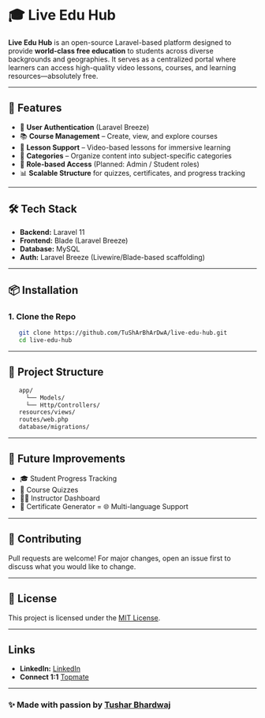 # 🎓 Live Edu Hub

**Live Edu Hub** is an open-source Laravel-based platform designed to provide **world-class free education** to students across diverse backgrounds and geographies. It serves as a centralized portal where learners can access high-quality video lessons, courses, and learning resources—absolutely free.

---

## 🚀 Features

- 🔐 **User Authentication** (Laravel Breeze)
- 📚 **Course Management** – Create, view, and explore courses
- 🎥 **Lesson Support** – Video-based lessons for immersive learning
- 📂 **Categories** – Organize content into subject-specific categories
- 👥 **Role-based Access** (Planned: Admin / Student roles)
- 📊 **Scalable Structure** for quizzes, certificates, and progress tracking

---

## 🛠️ Tech Stack

- **Backend:** Laravel 11
- **Frontend:** Blade (Laravel Breeze)
- **Database:** MySQL
- **Auth:** Laravel Breeze (Livewire/Blade-based scaffolding)

---

## 📦 Installation

### 1. Clone the Repo
```bash
   git clone https://github.com/TuShArBhArDwA/live-edu-hub.git
   cd live-edu-hub
```

---

## 📁 Project Structure
```bash
   app/
     └── Models/
     └── Http/Controllers/
   resources/views/
   routes/web.php
   database/migrations/
```
---

## 🔮 Future Improvements
- 🎓 Student Progress Tracking
- 📝 Course Quizzes
- 🧑‍🏫 Instructor Dashboard
- 📜 Certificate Generator
= 🌐 Multi-language Support

---



## 🤝 Contributing
Pull requests are welcome! For major changes, open an issue first to discuss what you would like to change.

---

## 📜 License
This project is licensed under the [MIT License](./LICENSE).

---

## Links
- **LinkedIn:** [LinkedIn](https://www.linkedin.com/in/bhardwajtushar2004/)
- **Connect 1:1** [Topmate](https://topmate.io/tusharbhardwaj)

---

### ✨ Made with passion by [Tushar Bhardwaj](https://tushar-bhardwaj.vercel.app/)
